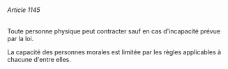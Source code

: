 ###### Article 1145

Toute personne physique peut contracter sauf en cas d'incapacité prévue par la loi.

La capacité des personnes morales est limitée par les règles applicables à chacune d'entre elles.

